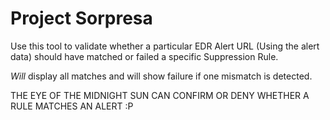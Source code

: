 # Project Sorpresa

Use this tool to validate whether a particular EDR Alert URL (Using the alert data) should have matched or failed a specific Suppression Rule. 

_Will_ display all matches and will show failure if one mismatch is detected.

THE EYE OF THE MIDNIGHT SUN CAN CONFIRM OR DENY WHETHER A RULE MATCHES AN ALERT :P 
